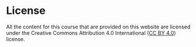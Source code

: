 # License

All the content for this course that are provided on this website are licensed under the Creative Commons Attribution 4.0 International ([CC BY 4.0](https://creativecommons.org/licenses/by/4.0/)) license. 
<p>&nbsp;</p>
